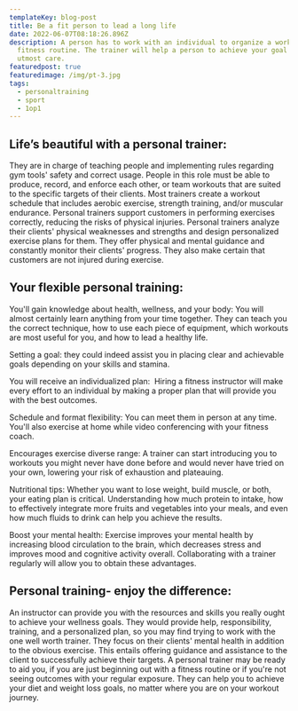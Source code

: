 ```yaml
---
templateKey: blog-post
title: Be a fit person to lead a long life
date: 2022-06-07T08:18:26.896Z
description: A person has to work with an individual to organize a workout or
  fitness routine. The trainer will help a person to achieve your goal with
  utmost care.
featuredpost: true
featuredimage: /img/pt-3.jpg
tags:
  - personaltraining
  - sport
  - 1op1
---
```

## Life’s beautiful with a personal trainer:

They are in charge of teaching people and implementing rules regarding gym tools' safety and correct usage. People in this role must be able to produce, record, and enforce each other, or team workouts that are suited to the specific targets of their clients. Most trainers create a workout schedule that includes aerobic exercise, strength training, and/or muscular endurance. Personal trainers support customers in performing exercises correctly, reducing the risks of physical injuries. Personal trainers analyze their clients' physical weaknesses and strengths and design personalized exercise plans for them. They offer physical and mental guidance and constantly monitor their clients' progress. They also make certain that customers are not injured during exercise.

## Your flexible personal training:

You'll gain knowledge about health, wellness, and your body: You will almost certainly learn anything from your time together. They can teach you the correct technique, how to use each piece of equipment, which workouts are most useful for you, and how to lead a healthy life.

Setting a goal: they could indeed assist you in placing clear and achievable goals depending on your skills and stamina.

You will receive an individualized plan:  Hiring a fitness instructor will make every effort to an individual by making a proper plan that will provide you with the best outcomes.

Schedule and format flexibility: You can meet them in person at any time. You'll also exercise at home while video conferencing with your fitness coach.

Encourages exercise diverse range: A trainer can start introducing you to workouts you might never have done before and would never have tried on your own, lowering your risk of exhaustion and plateauing.

Nutritional tips: Whether you want to lose weight, build muscle, or both, your eating plan is critical. Understanding how much protein to intake, how to effectively integrate more fruits and vegetables into your meals, and even how much fluids to drink can help you achieve the results.

Boost your mental health: Exercise improves your mental health by increasing blood circulation to the brain, which decreases stress and improves mood and cognitive activity overall. Collaborating with a trainer regularly will allow you to obtain these advantages.

## Personal training- enjoy the difference:

An instructor can provide you with the resources and skills you really ought to achieve your wellness goals. They would provide help, responsibility, training, and a personalized plan, so you may find trying to work with the one well worth trainer. They focus on their clients' mental health in addition to the obvious exercise. This entails offering guidance and assistance to the client to successfully achieve their targets. A personal trainer may be ready to aid you, if you are just beginning out with a fitness routine or if you're not seeing outcomes with your regular exposure. They can help you to achieve your diet and weight loss goals, no matter where you are on your workout journey.